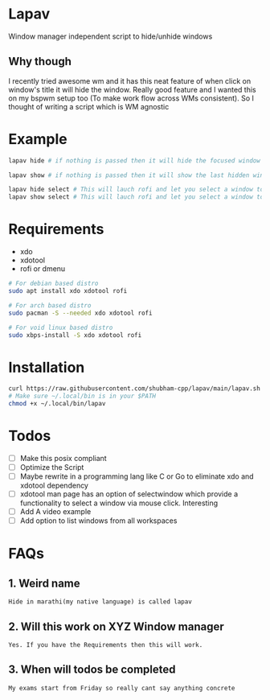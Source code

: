 # Lapav
Window manager independent script to hide/unhide windows

## Why though
I recently tried awesome wm and it has this neat feature of when click on window's
title it will hide the window. Really good feature and I wanted this on my bspwm setup too
(To make work flow across WMs consistent). So I thought of writing a script which is WM agnostic

# Example
```sh
lapav hide # if nothing is passed then it will hide the focused window

lapav show # if nothing is passed then it will show the last hidden window

lapav hide select # This will lauch rofi and let you select a window to hide
lapav show select # This will lauch rofi and let you select a window to be shown
```

# Requirements
- xdo
- xdotool
- rofi or dmenu

```sh
# For debian based distro
sudo apt install xdo xdotool rofi

# For arch based distro
sudo pacman -S --needed xdo xdotool rofi

# For void linux based distro
sudo xbps-install -S xdo xdotool rofi
```

# Installation
```sh
curl https://raw.githubusercontent.com/shubham-cpp/lapav/main/lapav.sh > ~/.local/bin/lapav
# Make sure ~/.local/bin is in your $PATH
chmod +x ~/.local/bin/lapav
```

# Todos

- [ ] Make this posix compliant
- [ ] Optimize the Script
- [ ] Maybe rewrite in a programming lang like C or Go to eliminate xdo and xdotool dependency
- [ ] xdotool man page has an option of selectwindow which provide a functionality to select a window via mouse click. Interesting
- [ ] Add A video example
- [ ] Add option to list windows from all workspaces

# FAQs
## 1. Weird name
    Hide in marathi(my native language) is called lapav
## 2. Will this work on XYZ Window manager
    Yes. If you have the Requirements then this will work.
## 3. When will todos be completed
    My exams start from Friday so really cant say anything concrete
